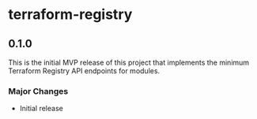 # terraform-registry

## 0.1.0

This is the initial MVP release of this project that implements the minimum Terraform Registry API endpoints for modules.

### Major Changes

- Initial release
